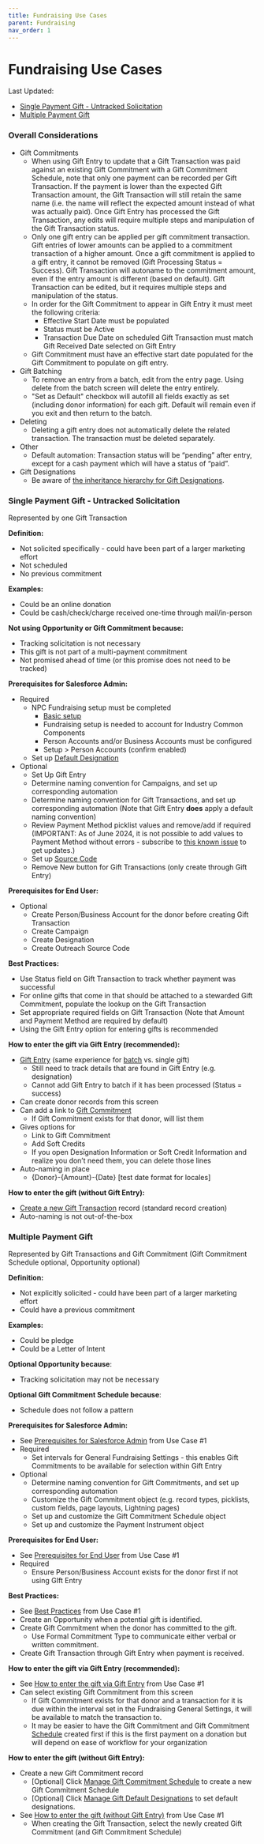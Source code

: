 ```yaml
---
title: Fundraising Use Cases
parent: Fundraising
nav_order: 1
---
```

# Fundraising Use Cases
Last Updated: 

* [Single Payment Gift - Untracked Solicitation](#single-payment-gift---untracked-solicitation)
* [Multiple Payment Gift](#multiple-payment-gift)

### **Overall Considerations**

* Gift Commitments
    * When using Gift Entry to update that a Gift Transaction was paid against an existing Gift Commitment with a Gift Commitment Schedule, note that only one payment can be recorded per Gift Transaction. If the payment is lower than the expected Gift Transaction amount, the Gift Transaction will still retain the same name (i.e. the name will reflect the expected amount instead of what was actually paid). Once Gift Entry has processed the Gift Transaction, any edits will require multiple steps and manipulation of the Gift Transaction status.
    * Only one gift entry can be applied per gift commitment transaction. Gift entries of lower amounts can be applied to a commitment transaction of a higher amount. Once a gift commitment is applied to a gift entry, it cannot be removed (Gift Processing Status = Success). Gift Transaction will autoname to the commitment amount, even if the entry amount is different (based on default). Gift Transaction can be edited, but it requires multiple steps and manipulation of the status.
    * In order for the Gift Commitment to appear in Gift Entry it must meet the following criteria:
        * Effective Start Date must be populated
        * Status must be Active
        * Transaction Due Date on scheduled Gift Transaction must match Gift Received Date selected on Gift Entry
    * Gift Commitment must have an effective start date populated for the Gift Commitment to populate on gift entry.
* Gift Batching
    * To remove an entry from a batch, edit from the entry page. Using delete from the batch screen will delete the entry entirely.
    * "Set as Default" checkbox will autofill all fields exactly as set (including donor information) for each gift. Default will remain even if you exit and then return to the batch.
* Deleting 
    * Deleting a gift entry does not automatically delete the related transaction.  The transaction must be deleted separately.
* Other
    * Default automation: Transaction status will be “pending” after entry, except for a cash payment which will have a status of “paid”.
* Gift Designations
    * Be aware of [the inheritance hierarchy for Gift Designations](https://help.salesforce.com/s/articleView?id=sfdo.npc_fr_manage_designations.htm&type=5).

### **Single Payment Gift - Untracked Solicitation**

Represented by one Gift Transaction 

**Definition:**



* Not solicited specifically - could have been part of a larger marketing effort
* Not scheduled
* No previous commitment

**Examples:**



* Could be an online donation
* Could be cash/check/charge received one-time through mail/in-person

**Not using Opportunity or Gift Commitment because:**



* Tracking solicitation is not necessary
* This gift is not part of a multi-payment commitment
* Not promised ahead of time (or this promise does not need to be tracked)

**Prerequisites for Salesforce Admin:**



* Required
    * NPC Fundraising setup must be completed
        * [Basic setup](https://help.salesforce.com/s/articleView?id=sfdo.NPC_Set_Up_Nonprofit_Cloud.htm&type=5)
        * Fundraising setup is needed to account for Industry Common Components
        * Person Accounts and/or Business Accounts must be configured
        * Setup > Person Accounts (confirm enabled)
    * Set up [Default Designation](https://help.salesforce.com/s/articleView?id=sfdo.NPC_FR_Create_Org_Wide_Default_Other_Gift_Designations.htm&type=5) 
* Optional
    * Set Up Gift Entry
    * Determine naming convention for Campaigns, and set up corresponding automation
    * Determine naming convention for Gift Transactions, and set up corresponding automation (Note that Gift Entry **does** apply a default naming convention)
    * Review Payment Method picklist values and remove/add if required (IMPORTANT: As of June 2024, it is not possible to add values to Payment Method without errors - subscribe to [this known issue](https://issues.salesforce.com/issue/a028c00000yxpEIAAY/nonprofit-cloudnpc-fundraising-unable-to-process-gifs-in-gift-entry-with-a-custom-payment-method-picklist-value) to get updates.)
    * Set up [Source Code](https://help.salesforce.com/s/articleView?id=sfdo.NPC_FR_Outreach_Source_Code_Campaigns.htm&type=5) 
    * Remove New button for Gift Transactions (only create through Gift Entry)

**Prerequisites for End User:**



* Optional
    * Create Person/Business Account for the donor before creating Gift Transaction
    * Create Campaign
    * Create Designation
    * Create Outreach Source Code

**Best Practices:**



* Use Status field on Gift Transaction to track whether payment was successful
* For online gifts that come in that should be attached to a stewarded Gift Commitment, populate the lookup on the Gift Transaction
* Set appropriate required fields on Gift Transaction (Note that Amount and Payment Method are required by default)
* Using the Gift Entry option for entering gifts is recommended

**How to enter the gift via Gift Entry (recommended):**



* [Gift Entry](https://help.salesforce.com/s/articleView?id=sfdo.NPC_FR_Create_Gift_Entry.htm&type=5) (same experience for [batch](https://help.salesforce.com/s/articleView?id=sfdo.NPC_FR_Create_Gift_Batch.htm&type=5) vs. single gift)
    * Still need to track details that are found in Gift Entry (e.g. designation)
    * Cannot add Gift Entry to batch if it has been processed (Status = success)
* Can create donor records from this screen
* Can add a link to [Gift Commitment](https://help.salesforce.com/s/articleView?id=sfdo.NPC_FR_Gift_Commitments.htm&type=5)
    * If Gift Commitment exists for that donor, will list them
* Gives options for 
    * Link to Gift Commitment
    * Add Soft Credits
    * If you open Designation Information or Soft Credit Information and realize you don’t need them, you can delete those lines 
* Auto-naming in place
    * {Donor}-{Amount}-{Date} [test date format for locales]

**How to enter the gift (without Gift Entry):**



* [Create a new Gift Transaction](https://help.salesforce.com/s/articleView?id=sfdo.NPC_FR_Create_a_Gift_Transaction.htm&type=5) record (standard record creation)
* Auto-naming is not out-of-the-box

### **Multiple Payment Gift**

Represented by Gift Transactions and Gift Commitment (Gift Commitment Schedule optional, Opportunity optional)

**Definition:**



* Not explicitly solicited - could have been part of a larger marketing effort
* Could have a previous commitment

**Examples:**



* Could be pledge
* Could be a Letter of Intent

**Optional Opportunity because**:



* Tracking solicitation may not be necessary

**Optional Gift Commitment Schedule because**:



* Schedule does not follow a pattern

**Prerequisites for Salesforce Admin:**



* See [Prerequisites for Salesforce Admin](https://docs.google.com/document/d/1R4sRRd1VSMeSmUbVenMY6ci_GE0FLp_FR0fYu99xvYs/edit#bookmark=id.gx3dedhygoag) from Use Case #1
* Required
    * Set intervals for General Fundraising Settings - this enables Gift Commitments to be available for selection within Gift Entry
* Optional
    * Determine naming convention for Gift Commitments, and set up corresponding automation
    * Customize the Gift Commitment object (e.g. record types, picklists, custom fields, page layouts, Lightning pages)
    * Set up and customize the Gift Commitment Schedule object
    * Set up and customize the Payment Instrument object

**Prerequisites for End User:**



* See [Prerequisites for End User](https://docs.google.com/document/d/1R4sRRd1VSMeSmUbVenMY6ci_GE0FLp_FR0fYu99xvYs/edit#bookmark=id.knb9325eefm8) from Use Case #1
* Required
    * Ensure Person/Business Account exists for the donor first if not using GIft Entry

**Best Practices:**



* See [Best Practices](https://docs.google.com/document/d/1R4sRRd1VSMeSmUbVenMY6ci_GE0FLp_FR0fYu99xvYs/edit#bookmark=id.vt2sd1ngg4v) from Use Case #1
* Create an Opportunity when a potential gift is identified.
* Create Gift Commitment when the donor has committed to the gift.
    * Use Formal Commitment Type to communicate either verbal or written commitment.
* Create Gift Transaction through Gift Entry when payment is received.

**How to enter the gift via Gift Entry (recommended):**



* See [How to enter the gift via Gift Entry](https://docs.google.com/document/d/1R4sRRd1VSMeSmUbVenMY6ci_GE0FLp_FR0fYu99xvYs/edit#bookmark=id.1e6ubmrzs3at) from Use Case #1
* Can select existing Gift Commitment from this screen
    * If Gift Commitment exists for that donor and a transaction for it is due within the interval set in the Fundraising General Settings, it will be available to match the transaction to.
    * It may be easier to have the Gift Commitment and Gift Commitment [Schedule](https://help.salesforce.com/s/articleView?id=sfdo.NPC_FR_Schedule_Gift_Commitments.htm&type=5) created first if this is the first payment on a donation but will depend on ease of workflow for your organization

**How to enter the gift (without Gift Entry):**



* Create a new Gift Commitment record
    * [Optional] Click [Manage Gift Commitment Schedule](https://help.salesforce.com/s/articleView?id=sfdo.NPC_FR_Schedule_Gift_Commitments.htm&type=5) to create a new Gift Commitment Schedule
    * [Optional] Click [Manage Gift Default Designations](https://help.salesforce.com/s/articleView?id=sfdo.NPC_FR_Manage_Gift_Default_Designations_Gift_Commitment.htm&type=5) to set default designations.
* See [How to enter the gift (without Gift Entry)](https://docs.google.com/document/d/1R4sRRd1VSMeSmUbVenMY6ci_GE0FLp_FR0fYu99xvYs/edit#bookmark=id.vmcuyvd78uwj) from Use Case #1
    * When creating the Gift Transaction, select the newly created Gift Commitment (and Gift Commitment Schedule)
